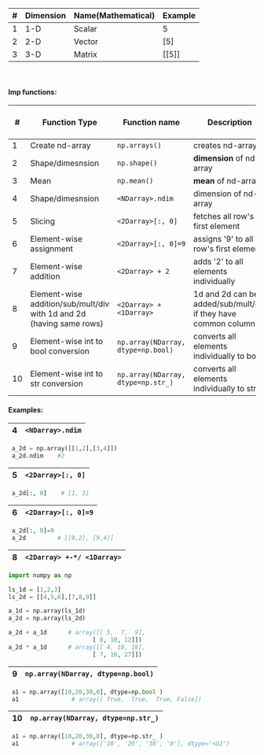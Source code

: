 |# | Dimension             | Name(Mathematical)             | Example    | 
|--| --------------------- | ------------------------------ |------------|
|1 | 1-D                   |  Scalar                        | 5          |
|2 | 2-D                   |  Vector                        | [5]        |
|3 | 3-D                   |  Matrix                        | [[5]]      |

<br>

#### Imp functions:
|# | Function Type         | Function name                  | Description                     | Example below (y/n)         |
|--| --------------------- | ------------------------------ |---------------------------------|-----------------------------|
|1 | Create nd-array       |  `np.arrays()`                 | creates nd-array                |n|
|2 | Shape/dimesnsion      |  `np.shape()`                  | **dimension** of nd-array       |n|
|3 | Mean                  |  `np.mean()`                   | **mean** of nd-array            |n|
|4 | Shape/dimesnsion      |  `<NDarray>.ndim`              | dimension of nd-array           |y|
|5 | Slicing               |  `<2Darray>[:, 0]`             | fetches all row's first element     |y|
|6 | Element-wise assignment|  `<2Darray>[:, 0]=9`          | assigns '9' to all row's first element     |y|
|7 | Element-wise addition |  `<2Darray> + 2`               | adds '2' to all elements individually     |y|
|8 | Element-wise addition/sub/mult/div with 1d and 2d (having same rows) |  `<2Darray> + <1Darray>`     | 1d and 2d can be added/sub/mult/div if they have common columns |y|
|9 | Element-wise int to bool conversion |  `np.array(NDarray, dtype=np.bool)`               | converts all elements individually to bool    |y|
|10 | Element-wise int to str conversion |  `np.array(NDarray, dtype=np.str_)`               | converts all elements individually to str    |y|


#### Examples:
|4 | `<NDarray>.ndim`      |
|--| --------------------- |
```python
 a_2d = np.array([[1,2],[3,4]])
 a_2d.ndim    #2
```
|5 | `<2Darray>[:, 0]`     |
|--| --------------------- |
```python
 a_2d[:, 0]    # [1, 3]
```
|6 | `<2Darray>[:, 0]=9`     |
|--| --------------------- |
```python
 a_2d[:, 0]=9
 a_2d         # [[9,2], [9,4]]
```
|8 | `<2Darray> +-*/ <1Darray>`     |
|--| --------------------- |
```python
import numpy as np

ls_1d = [1,2,3]
ls_2d = [[4,5,6],[7,8,9]]

a_1d = np.array(ls_1d)
a_2d = np.array(ls_2d)

a_2d + a_1d      # array([[ 5,  7,  9],
                        [ 8, 10, 12]])
a_2d * a_1d      # array([[ 4, 10, 18],
                        [ 7, 16, 27]])
```
|9 | `np.array(NDarray, dtype=np.bool)`     |
|--| --------------------- |
```python
 a1 = np.array([10,20,30,0], dtype=np.bool )
 a1               # array([ True,  True,  True, False])
```
|10 | `np.array(NDarray, dtype=np.str_)`     |
|--| --------------------- |
```python
 a1 = np.array([10,20,30,0], dtype=np.str_ )
 a1               # array(['10', '20', '30', '0'], dtype='<U2')
```




